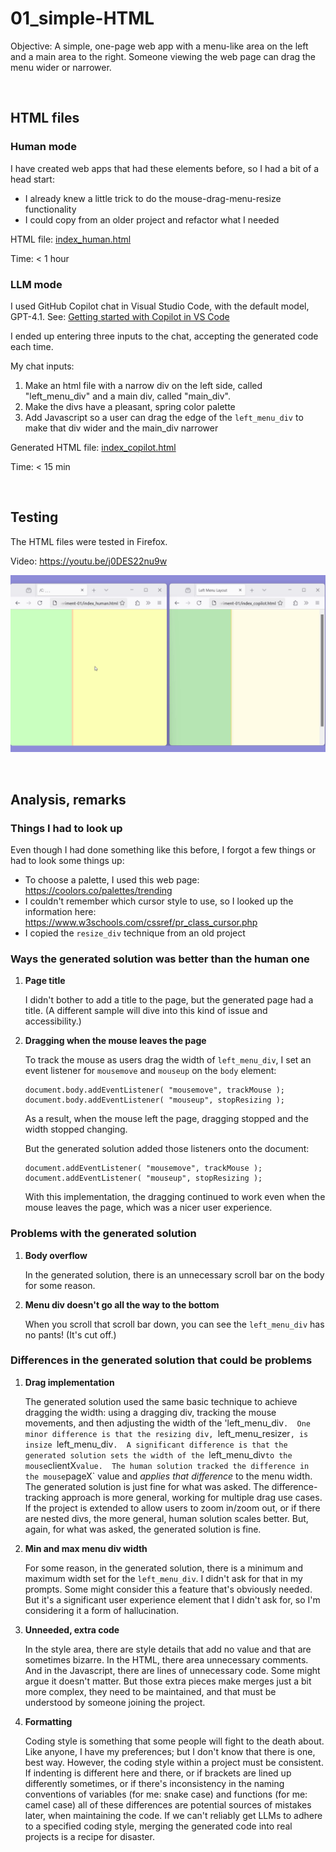 # 01_simple-HTML

Objective: A simple, one-page web app with a menu-like area on the left and a main area to the right. Someone viewing the web page can drag the menu wider or narrower.

<p>&nbsp;</p>


## HTML files

### Human mode
I have created web apps that had these elements before, so I had a bit of a head start:
- I already knew a little trick to do the mouse-drag-menu-resize functionality
- I could copy from an older project and refactor what I needed

HTML file: [index_human.html](index_human.html)

Time: < 1 hour

### LLM mode
I used GitHub Copilot chat in Visual Studio Code, with the default model, GPT-4.1.  See: [Getting started with Copilot in VS Code](https://code.visualstudio.com/docs/copilot/getting-started)

I ended up entering three inputs to the chat, accepting the generated code each time.

My chat inputs:
1. Make an html file with a narrow div on the left side, called "left_menu_div" and a main div, called "main_div".
2. Make the divs have a pleasant, spring color palette
3. Add Javascript so a user can drag the edge of the `left_menu_div` to make that div wider and the main_div narrower

Generated HTML file: [index_copilot.html](index_copilot.html)

Time: < 15 min

<p>&nbsp;</p>


## Testing
The HTML files were tested in Firefox.

Video: https://youtu.be/j0DES22nu9w

<img src="images/01_side-by-side.png" width="600" />

<p>&nbsp;</p>


## Analysis, remarks

### Things I had to look up
Even though I had done something like this before, I forgot a few things or had to look some things up:
- To choose a palette, I used this web page: https://coolors.co/palettes/trending
- I couldn't remember which cursor style to use, so I looked up the information here: https://www.w3schools.com/cssref/pr_class_cursor.php
- I copied the `resize_div` technique from an old project

### Ways the generated solution was better than the human one

1. **Page title**

   I didn't bother to add a title to the page, but the generated page had a title.  (A different sample will dive into this kind of issue and accessibility.)

2. **Dragging when the mouse leaves the page**

   To track the mouse as users drag the width of `left_menu_div`, I set an event listener for `mousemove` and `mouseup` on the `body` element:
   ```
   document.body.addEventListener( "mousemove", trackMouse );
   document.body.addEventListener( "mouseup", stopResizing );
   ```
   As a result, when the mouse left the page, dragging stopped and the width stopped changing.
  
   But the generated solution added those listeners onto the document:
   ```
   document.addEventListener( "mousemove", trackMouse );
   document.addEventListener( "mouseup", stopResizing );
   ```
   With this implementation, the dragging continued to work even when the mouse leaves the page, which was a nicer user experience.

### Problems with the generated solution

1. **Body overflow**

   In the generated solution, there is an unnecessary scroll bar on the body for some reason.

2. **Menu div doesn't go all the way to the bottom**

   When you scroll that scroll bar down, you can see the `left_menu_div` has no pants! (It's cut off.)

### Differences in the generated solution that could be problems

1. **Drag implementation**

   The generated solution used the same basic technique to achieve dragging the width: using a dragging div, tracking the mouse movements, and then adjusting the width of the 'left_menu_div`.  One minor difference is that the resizing div, `left_menu_resizer`, is insize `left_menu_div`.  A significant difference is that the generated solution sets the width of the `left_menu_div` to the mouse `clientX` value.  The human solution tracked the difference in the mouse `pageX` value and *applies that difference* to the menu width.  The generated solution is just fine for what was asked.  The difference-tracking approach is more general, working for multiple drag use cases.  If the project is extended to allow users to zoom in/zoom out, or if there are nested divs, the more general, human solution scales better.  But, again, for what was asked, the generated solution is fine.

3. **Min and max menu div width**
   
   For some reason, in the generated solution, there is a minimum and maximum width set for the `left_menu_div`.  I didn't ask for that in my prompts.  Some might consider this a feature that's obviously needed.  But it's a significant user experience element that I didn't ask for, so I'm considering it a form of hallucination.

2. **Unneeded, extra code**
   
   In the style area, there are style details that add no value and that are sometimes bizarre. In the HTML, there area unnecessary comments.  And in the Javascript, there are lines of unnecessary code.  Some might argue it doesn't matter.  But those extra pieces make merges just a bit more complex, they need to be maintained, and that must be understood by someone joining the project.

3. **Formatting**

   Coding style is something that some people will fight to the death about.  Like anyone, I have my preferences; but I don't know that there is one, best way.  However, the coding style within a project must be consistent.  If indenting is different here and there, or if brackets are lined up differently sometimes, or if there's inconsistency in the naming conventions of variables (for me: snake case) and functions (for me: camel case) all of these differences are potential sources of mistakes later, when maintaining the code.  If we can't reliably get LLMs to adhere to a specified coding style, merging the generated code into real projects is a recipe for disaster.



